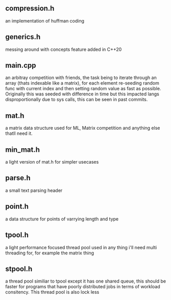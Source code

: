 compression.h
------------------------------------------
an implementation of huffman coding

generics.h
------------------------------------------
messing around with concepts feature added in C++20

main.cpp
------------------------------------------
an arbitray competition with friends,
the task being to iterate through an array
(thats indexable like a matrix), for each 
element re-seeding random func with current 
index and then setting random value as fast 
as possible. Originally this was seeded with
difference in time but this impacted langs
disproportionally due to sys calls, this
can be seen in past commits.

mat.h
------------------------------------------
a matrix data structure used for ML, Matrix 
competition and anything else thatll need it.

min_mat.h
------------------------------------------
a light version of mat.h for simpler usecases

parse.h
------------------------------------------
a small text parsing header

point.h
------------------------------------------
a data structure for points of varrying length
and type

tpool.h
------------------------------------------
a light performance focused thread pool used in
any thing i'll need multi threading for, for
example the matrix thing

stpool.h
------------------------------------------
a thread pool similiar to tpool except it has
one shared queue, this should be faster for 
programs that have poorly distributed jobs in
terms of workload consitency. This thread pool 
is also lock less
